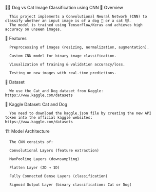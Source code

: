 🐶🐱 Dog vs Cat Image Classification using CNN
📌 Overview

      This project implements a Convolutional Neural Network (CNN) to classify whether an input image is of a dog 🐶 or a cat 🐱.
      The model is trained using TensorFlow/Keras and achieves high accuracy on unseen images.

🚀 Features

      Preprocessing of images (resizing, normalization, augmentation).
      
      Custom CNN model for binary image classification.
      
      Visualization of training & validation accuracy/loss.
      
      Testing on new images with real-time predictions.

📂 Dataset

      We use the Cat and Dog dataset from Kaggle: https://www.kaggle.com/datasets

🔗 Kaggle Dataset: Cat and Dog

      You need to download the kaggle.json file by creating the new API token into the official kaggle websites: https://www.kaggle.com/datasets

🏗 Model Architecture

      The CNN consists of:
      
      Convolutional Layers (feature extraction)
      
      MaxPooling Layers (downsampling)
      
      Flatten Layer (2D → 1D)
      
      Fully Connected Dense Layers (classification)
      
      Sigmoid Output Layer (binary classification: Cat or Dog)
